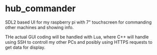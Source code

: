 # hub_commander
SDL2 based UI for my raspberry pi with 7" touchscreen for commanding other machines and showing info.

THe actual GUI coding will be handled with Lua, where C++ will handle using SSH to controll my other PCs and posibly using HTTPS requests to get data for display.
